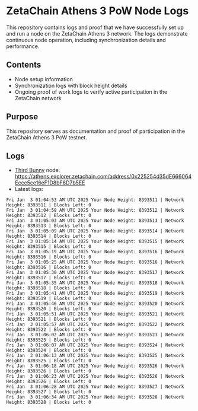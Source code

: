 # ZetaChain Athens 3 PoW Node Logs
This repository contains logs and proof that we have successfully set up and run a node on the ZetaChain Athens 3 network. The logs demonstrate continuous node operation, including synchronization details and performance.

## Contents
- Node setup information
- Synchronization logs with block height details
- Ongoing proof of work logs to verify active participation in the ZetaChain network

## Purpose
This repository serves as documentation and proof of participation in the ZetaChain Athens 3 PoW testnet.

## Logs

- [Third Bunny](https://thirdbunny.xyz/) node: https://athens.explorer.zetachain.com/address/0x225254d35dE666064Eccc5ce16eF1D8bF8D7b5EE
- Latest logs:
```
Fri Jan  3 01:04:53 AM UTC 2025 Your Node Height: 8393511 | Network Height: 8393511 | Blocks Left: 0
Fri Jan  3 01:04:58 AM UTC 2025 Your Node Height: 8393512 | Network Height: 8393512 | Blocks Left: 0
Fri Jan  3 01:05:03 AM UTC 2025 Your Node Height: 8393513 | Network Height: 8393513 | Blocks Left: 0
Fri Jan  3 01:05:09 AM UTC 2025 Your Node Height: 8393514 | Network Height: 8393514 | Blocks Left: 0
Fri Jan  3 01:05:14 AM UTC 2025 Your Node Height: 8393515 | Network Height: 8393515 | Blocks Left: 0
Fri Jan  3 01:05:19 AM UTC 2025 Your Node Height: 8393516 | Network Height: 8393516 | Blocks Left: 0
Fri Jan  3 01:05:25 AM UTC 2025 Your Node Height: 8393516 | Network Height: 8393516 | Blocks Left: 0
Fri Jan  3 01:05:30 AM UTC 2025 Your Node Height: 8393517 | Network Height: 8393517 | Blocks Left: 0
Fri Jan  3 01:05:35 AM UTC 2025 Your Node Height: 8393518 | Network Height: 8393518 | Blocks Left: 0
Fri Jan  3 01:05:41 AM UTC 2025 Your Node Height: 8393519 | Network Height: 8393519 | Blocks Left: 0
Fri Jan  3 01:05:46 AM UTC 2025 Your Node Height: 8393520 | Network Height: 8393520 | Blocks Left: 0
Fri Jan  3 01:05:51 AM UTC 2025 Your Node Height: 8393521 | Network Height: 8393521 | Blocks Left: 0
Fri Jan  3 01:05:57 AM UTC 2025 Your Node Height: 8393522 | Network Height: 8393522 | Blocks Left: 0
Fri Jan  3 01:06:02 AM UTC 2025 Your Node Height: 8393523 | Network Height: 8393523 | Blocks Left: 0
Fri Jan  3 01:06:07 AM UTC 2025 Your Node Height: 8393524 | Network Height: 8393524 | Blocks Left: 0
Fri Jan  3 01:06:13 AM UTC 2025 Your Node Height: 8393525 | Network Height: 8393525 | Blocks Left: 0
Fri Jan  3 01:06:18 AM UTC 2025 Your Node Height: 8393526 | Network Height: 8393526 | Blocks Left: 0
Fri Jan  3 01:06:23 AM UTC 2025 Your Node Height: 8393526 | Network Height: 8393526 | Blocks Left: 0
Fri Jan  3 01:06:28 AM UTC 2025 Your Node Height: 8393527 | Network Height: 8393527 | Blocks Left: 0
Fri Jan  3 01:06:34 AM UTC 2025 Your Node Height: 8393528 | Network Height: 8393528 | Blocks Left: 0
```
